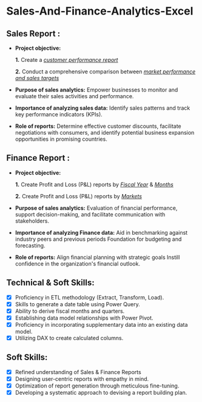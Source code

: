 # Sales-And-Finance-Analytics-Excel

## Sales Report :


- **Project objective:** 

    **1.** Create a _[customer performance report](https://github.com/KunalBhoye/Sales-And-Finance-Analytics-Excel-/blob/main/Customer%20net%20Sales%20Performance.pdf)_ 

    **2.** Conduct a comprehensive comparison between _[market performance and sales targets](https://github.com/KunalBhoye/Sales-And-Finance-Analytics-Excel-/blob/main/Market%20Performance%20vs%20Target.pdf)_

- **Purpose of sales analytics:** Empower businesses to monitor and evaluate their sales activities and performance.

- **Importance of analyzing sales data:** Identify sales patterns and track key performance indicators (KPIs).

- **Role of reports:** Determine effective customer discounts, facilitate negotiations with consumers, and identify potential business expansion opportunities in promising countries.


## Finance Report :

- **Project objective:** 

    **1.** Create Profit and Loss (P&L) reports by _[Fiscal Year](https://github.com/KunalBhoye/Sales-And-Finance-Analytics-Excel-/blob/main/P%20%26%20L_FiscalYear.pdf)_ & _[Months](https://github.com/KunalBhoye/Sales-And-Finance-Analytics-Excel-/blob/main/P%20%26%20L_FiscalMonth.pdf)_ 

   **2.** Create Profit and Loss (P&L) reports by _[Markets](https://github.com/KunalBhoye/Sales-And-Finance-Analytics-Excel-/blob/main/P%20%26%20L%20Report.pdf)_

- **Purpose of sales analytics:** Evaluation of financial performance, support decision-making, and facilitate communication with stakeholders.

- **Importance of analyzing Finance data:** Aid in benchmarking against industry peers and previous periods Foundation for budgeting and forecasting.

- **Role of reports:** Align financial planning with strategic goals Instill confidence in the organization's financial outlook.


## Technical & Soft Skills:
- [x]	Proficiency in ETL methodology (Extract, Transform, Load).
- [x]	Skills to generate a date table using Power Query.
- [x]	Ability to derive fiscal months and quarters.
- [x]	Establishing data model relationships with Power Pivot.
- [x]	Proficiency in incorporating supplementary data into an existing data model.
- [x]	Utilizing DAX to create calculated columns.

## Soft Skills:
- [x]	Refined understanding of Sales & Finance Reports
- [x]	Designing user-centric reports with empathy in mind.
- [x]	Optimization of report generation through meticulous fine-tuning.
- [x]	Developing a systematic approach to devising a report building plan.
